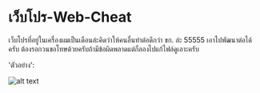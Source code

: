 # เว็บโปร-Web-Cheat
เว็บโปรที่อยู่ในเครื่องผมเป็นเดือนล่ะคิดว่าให้คนอื่นทำต่อดีกว่า ขก. ล่ะ 55555 เอาไปพัฒนาต่อได้ครับ
ต้องรอกวนขอโทษด้วยครับถ้ามีข้อผิดพลาดแต่ก็ลองไปแก้ไฟล์ดูเอาะครับ

'ตัวอย่าง':

![alt text](https://bbs.hackerz.in.th/data/attachment/forum/201701/25/223414u7bjzm7xebl1k17j.png)



